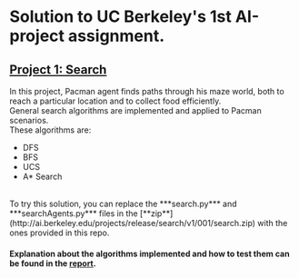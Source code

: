 # Solution to UC Berkeley's 1st AI-project assignment.

## [Project 1: Search](http://ai.berkeley.edu/search.html)

In this project, Pacman agent finds paths through his maze world, both to reach a particular location and to collect food efficiently.<br>
General search algorithms are implemented and applied to Pacman scenarios.<br>
These algorithms are:
- DFS
- BFS
- UCS
- A* Search

<br>
To try this solution, you can replace the ***search.py*** and ***searchAgents.py*** files in the [**zip**](http://ai.berkeley.edu/projects/release/search/v1/001/search.zip) with the ones provided in this repo.<br>

#### Explanation about the algorithms implemented and how to test them can be found in the [report](project1_pacman_report.pdf).
